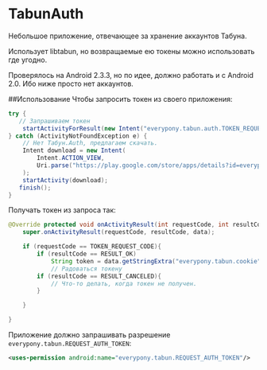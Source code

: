 TabunAuth
=========
Небольшое приложение, отвечающее за хранение аккаунтов Табуна.

Использует libtabun, но возвращаемые ею токены можно использовать где угодно.

Проверялось на Android 2.3.3, но по идее, должно работать и с Android 2.0.
Ибо ниже просто нет аккаунтов.

##Использование
Чтобы запросить токен из своего приложения:

```java
try {
   // Запрашиваем токен
	startActivityForResult(new Intent("everypony.tabun.auth.TOKEN_REQUEST"), TOKEN_REQUEST_CODE);
} catch (ActivityNotFoundException e) {
	// Нет Табун.Auth, предлагаем скачать. 
	Intent download = new Intent(
		Intent.ACTION_VIEW,
		Uri.parse("https://play.google.com/store/apps/details?id=everypony.tabun.auth")
	);
	startActivity(download);
   finish();
}
```

Получать токен из запроса так:

```java
@Override protected void onActivityResult(int requestCode, int resultCode, Intent data) {
	super.onActivityResult(requestCode, resultCode, data);

	if (requestCode == TOKEN_REQUEST_CODE){
		if (resultCode == RESULT_OK)
			String token = data.getStringExtra("everypony.tabun.cookie");
			// Радоваться токену
		if (resultCode == RESULT_CANCELED){
			// Что-то делать, когда токен не получен.
		}

	}

}
```

Приложение должно запрашивать разрешение `everypony.tabun.REQUEST_AUTH_TOKEN`:
```xml
<uses-permission android:name="everypony.tabun.REQUEST_AUTH_TOKEN"/>
```